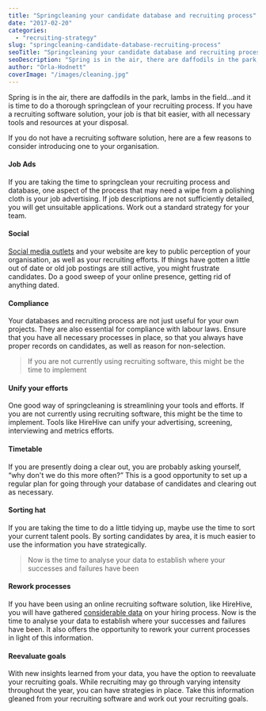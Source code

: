 ```yaml
---
title: "Springcleaning your candidate database and recruiting process"
date: "2017-02-20"
categories:
  - "recruiting-strategy"
slug: "springcleaning-candidate-database-recruiting-process"
seoTitle: "Springcleaning your candidate database and recruiting process"
seoDescription: "Spring is in the air, there are daffodils in the park, lambs in the field...and it is time to do a thorough springclean of your recruiting process."
author: "Orla-Hodnett"
coverImage: "/images/cleaning.jpg"
---
```


Spring is in the air, there are daffodils in the park, lambs in the field...and it is time to do a thorough springclean of your recruiting process. If you have a recruiting software solution, your job is that bit easier, with all necessary tools and resources at your disposal.

If you do not have a recruiting software solution, here are a few reasons to consider introducing one to your organisation.

#### **Job Ads**

If you are taking the time to springclean your recruiting process and database, one aspect of the process that may need a wipe from a polishing cloth is your job advertising. If job descriptions are not sufficiently detailed, you will get unsuitable applications. Work out a standard strategy for your team.

#### **Social**

[Social media outlets](http://hirehive.io/blog/begin-social-recruiting-strategy/) and your website are key to public perception of your organisation, as well as your recruiting efforts. If things have gotten a little out of date or old job postings are still active, you might frustrate candidates. Do a good sweep of your online presence, getting rid of anything dated.

#### **Compliance**

Your databases and recruiting process are not just useful for your own projects. They are also essential for compliance with labour laws. Ensure that you have all necessary processes in place, so that you always have proper records on candidates, as well as reason for non-selection.

> If you are not currently using recruiting software, this might be the time to implement

#### **Unify your efforts**

One good way of springcleaning is streamlining your tools and efforts. If you are not currently using recruiting software, this might be the time to implement. Tools like HireHive can unify your advertising, screening, interviewing and metrics efforts.

#### **Timetable**

If you are presently doing a clear out, you are probably asking yourself, “why don't we do this more often?” This is a good opportunity to set up a regular plan for going through your database of candidates and clearing out as necessary.

#### **Sorting hat**

If you are taking the time to do a little tidying up, maybe use the time to sort your current talent pools. By sorting candidates by area, it is much easier to use the information you have strategically.

> Now is the time to analyse your data to establish where your successes and failures have been

#### **Rework processes**

If you have been using an online recruiting software solution, like HireHive, you will have gathered [considerable data](http://hirehive.io/blog/big-bad-world-metrics/) on your hiring process. Now is the time to analyse your data to establish where your successes and failures have been. It also offers the opportunity to rework your current processes in light of this information.

#### **Reevaluate goals**

With new insights learned from your data, you have the option to reevaluate your recruiting goals. While recruiting may go through varying intensity throughout the year, you can have strategies in place. Take this information gleaned from your recruiting software and work out your recruiting goals.

